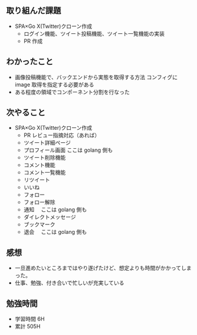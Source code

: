 ## 取り組んだ課題

- SPA×Go X(Twitter)クローン作成
  - ログイン機能、ツイート投稿機能、ツイート一覧機能の実装
  - PR 作成

## わかったこと

- 画像投稿機能で、バックエンドから実態を取得する方法 コンフィグに image 取得を指定する必要がある
- ある程度の領域でコンポーネント分割を行なった

## 次やること

- SPA×Go X(Twitter)クローン作成
  - PR レビュー指摘対応（あれば）
  - ツイート詳細ページ
  - プロフィール画面 ここは golang 側も
  - ツイート削除機能
  - コメント機能
  - コメント一覧機能
  - リツイート
  - いいね
  - フォロー
  - フォロー解除
  - 通知　 ここは golang 側も
  - ダイレクトメッセージ
  - ブックマーク
  - 退会　 ここは golang 側も

## 感想

- 一旦進めたいところまではやり遂げたけど、想定よりも時間がかかってしまった。
- 仕事、勉強、付き合いで忙しいが充実している

## 勉強時間

- 学習時間 6H
- 累計 505H
